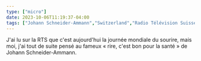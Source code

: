 ```yaml
---
type: ["micro"]
date: 2023-10-06T11:19:37-04:00
tags: ["Johann Schneider-Ammann","Switzerland","Radio Télévision Suisse"]
---
```

J'ai lu sur la RTS que c'est aujourd'hui la journée mondiale du sourire, mais moi, j'ai tout de suite pensé au fameux « rire, c'est bon pour la santé » de Johann Schneider-Ammann.
